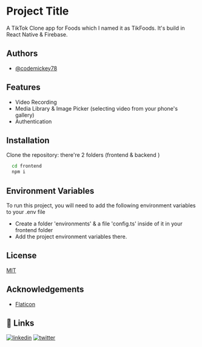 
# Project Title

A TikTok Clone app for Foods which I named it as TikFoods. It's build in 
React Native & Firebase.



## Authors

- [@codemickey78](https://www.github.com/codemickey78)


## Features

- Video Recording 
- Media Library & Image Picker (selecting video from your phone's gallery)
- Authentication


## Installation

Clone the repository: there're 2 folders (frontend & backend )

```bash
  cd frontend
  npm i
```



## Environment Variables

To run this project, you will need to add the following environment variables to your .env file

- Create a folder 'environments' & a file 'config.ts' inside of it in your frontend folder
- Add the project environment variables there.



## License

[MIT](https://choosealicense.com/licenses/mit/)


## Acknowledgements

 - [Flaticon](https://www.flaticon.com/)
 


## 🔗 Links
[![linkedin](https://img.shields.io/badge/linkedin-0A66C2?style=for-the-badge&logo=linkedin&logoColor=white)](https://www.linkedin.com/in/codemickey78/)
[![twitter](https://img.shields.io/badge/insagram-1DA1F2?style=for-the-badge&logo=instagram&logoColor=white)](https://instagram.com/official_codemickey)
